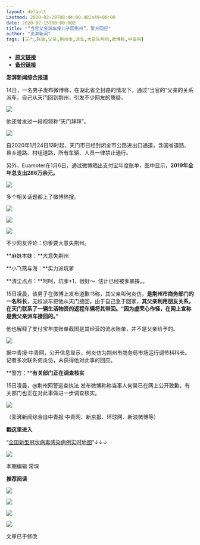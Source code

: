 ```yaml
---
layout: default
Lastmod: 2020-02-28T08:44:00.481449+00:00
date: 2020-02-15T00:00:00Z
title: "“当官父亲派车接儿子回荆州”，警方回应"
author: "澎湃新闻"
tags: [天门,账单,父亲,荆州市,派车,大意失荆州,微博称,中青网]
---
```


* [**原文链接**](http://mp.weixin.qq.com/s?__biz=MjM5MzI5NTU3MQ==&mid=2651583154&idx=1&sn=325349005b7f338ba97867433d496832&chksm=bd666f0e8a11e618c03ccc589be1f17ac84b2793db838dccca3c097b581aa1e140cc1d89e6d2#rd)
* [**备份链接**](http://archive.today/L4lss)


**澎湃新闻综合报道**  

  

14日，一名男子发布微博称，在湖北省全封路的情况下，通过“当官的”父亲的关系派车，自己从天门回到荆州，引发不少网友的质疑。

  

![](/images/post/c40183caa881558393f4bada95f69405.jpg)

  

他还曾发过一段视频称“天门拜拜”。

  

![](/images/post/eef638502a539a162bce2780076c788b.jpg)

  

自2020年1月24日13时起，天门市已经封闭全市公路进出口通道，含国省道路、县乡道路、村组道路，所有车辆、人员一律禁止通行。

  

另外，Euamoter在1月6日，通过微博晒出支付宝年度账单，图中显示，**2019年全年总支出286万余元。**

  

![](/images/post/d3d7b6ed385990d32acf7bb0c4c2e794.jpg)

  

多个相关话题都上了微博热搜。

![](/images/post/b6c79fcae9714e699d85e1973ceaa183.jpg)

![](/images/post/c7ac0390dfaa7d57c3f360824da44249.jpg)

![](/images/post/3817dbc9a3c761ae2a55ec47d23732fa.jpg)

  

不少网友评论：你爹要大意失荆州。

  

**麻妹本妹：**大意失荆州

**小飞燕与海：**实力派坑爹

**清尘点点：**呵呵，坑爹+1，很好～  估计已经被爹暴揍。。

  

15日凌晨，该男子在微博上发布道歉书称，其父亲叫何炎仿，**是荆州市商务部门的一名科长**，无权派车把他从天门接回。由于自己急于回家，**其父亲利用朋友关系，在天门联系了一辆生活物资的返程车辆将其带回。“因为虚荣心作怪，在网上宣称是我父亲派车接回的。”**

  

他也解释了支付宝年度账单截图是其经营的流水账单，并不是父亲给予的。

![](/images/post/34416faeb82a42b7ad2b6a458b871c05.jpg)

  

据中青报·中青网，公开信息显示，何炎仿为荆州市商务局市场运行调节科科长。记者多次联系何炎仿，未获得他对此事的回应。

  

**警方：****有关部门正在调查核实**  

  

15日凌晨，@荆州网警巡查执法 发布微博称称当事人何昊已在网上公开致歉，有关部门也正在对此事做进一步调查核实。

  

  

![](/images/post/89ecfcfa4ad044ecb296f79e8d0d8912.jpg)

  

  

（澎湃新闻综合自中青报·中青网、新京报、环球网、新浪微博等）  

  

**戳这里进入**

“[全国新型冠状病毒感染病例实时地图](http://projects.thepaper.cn/thepaper-cases/839studio/feiyan/)”↓↓↓

[![](/images/post/15a4bc01c19b9e56f61d4f79069e4c63.jpg)](http://projects.thepaper.cn/thepaper-cases/839studio/feiyan/)

本期编辑 常琛  

  

**推荐阅读**

  

[![](/images/post/afe1628557e8c6e6301b8f75a76d4674.jpg)](http://mp.weixin.qq.com/s?__biz=MjM5MzI5NTU3MQ==&mid=2651582287&idx=1&sn=2c62ba866ec761d9741aed7d831214a3&chksm=bd6672f38a11fbe5c1c470d2d3e33c1f300bbbc77d24695486feb103a18ebe2389821bd59ebe&scene=21#wechat_redirect)

[![](/images/post/6c8a6322a108bdcfa23942f4ea70d6f8.jpg)](http://mp.weixin.qq.com/s?__biz=MjM5MzI5NTU3MQ==&mid=2651582049&idx=2&sn=d4e0bd334eaf5e0e31378f3c03039b0c&chksm=bd6673dd8a11facb3944ac9acda5c255a363f1e0063d1eb68d0bffd93b036eeb5ec93575ad6e&scene=21#wechat_redirect)

[![](/images/post/65c5c2be42482f1d7439c715bea9218c.jpg)](http://mp.weixin.qq.com/s?__biz=MjM5MzI5NTU3MQ==&mid=2651581366&idx=1&sn=c530e7b9f67d0752b8ba5883493c6cd3&chksm=bd66760a8a11ff1cf31bfd533425b24cbef9f8ce43830f2e5087bd4954d97311adeb3f9e4791&scene=21#wechat_redirect)

![](/images/post/faa036129172f4ba4cb775ad946d1eff.jpg)

文章已于修改

